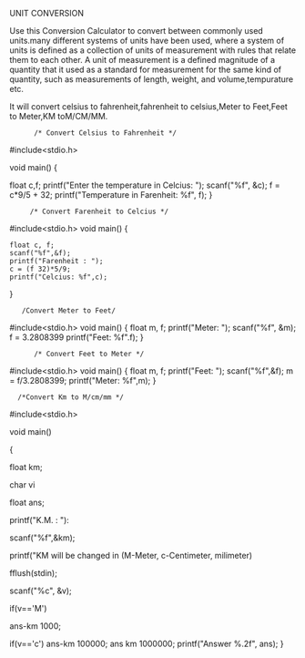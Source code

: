 UNIT CONVERSION

Use this Conversion Calculator to convert between commonly used units.many different systems of units have been used,
where a system of units is defined as a collection of units of measurement with rules that relate them to each other. 
A unit of measurement is a defined magnitude of a quantity that it used as a standard for measurement for the same kind of quantity, 
such as measurements of length, weight, and volume,tempurature etc.

It will convert celsius to fahrenheit,fahrenheit to celsius,Meter to Feet,Feet to Meter,KM toM/CM/MM.

          
          
          /* Convert Celsius to Fahrenheit */


#include<stdio.h>

void main()
{

   float c,f;
   printf("Enter the temperature in Celcius: ");
   scanf("%f", &c);
   f = c*9/5 + 32;
   printf("Temperature in Farenheit: %f", f);
}


         /* Convert Farenheit to Celcius */
          

#include<stdio.h>
void main()
{

    float c, f;
    scanf("%f",&f);
    printf("Farenheit : "); 
    c = (f 32)*5/9; 
    printf("Celcius: %f",c);
}


       /Convert Meter to Feet/

#include<stdio.h>
void main()
{
  float m, f;
  printf("Meter: ");
  scanf("%f", &m);
  f = 3.2808399
  printf("Feet: %f".f);
}

          /* Convert Feet to Meter */

#include<stdio.h>
void main()
{
  float m, f;
  printf("Feet: "); 
  scanf("%f",&f); 
  m = f/3.2808399; 
  printf("Meter: %f",m);
}
      
      /*Convert Km to M/cm/mm */
      
 #include<stdio.h>

void main()

{

  float km;
  
  char vi
  
  float ans;
  
  printf("K.M. : "):
  
  scanf("%f",&km);
  
  printf("KM will be changed in (M-Meter, c-Centimeter, milimeter)
  
  fflush(stdin); 
  
  scanf("%c", &v);
  
  if(v=='M') 
  
  
 ans-km 1000; 
 
 if(v=='c')
 ans-km 100000; 
 ans km 1000000;
 printf("Answer %.2f", ans);
}
